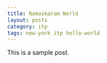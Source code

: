 ```yaml
---
title: Namaskaram World
layout: posts
category: itp
tags: new-york itp hello-world
---
```


This is a sample post. 